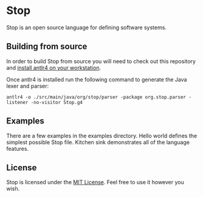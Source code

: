 # Stop
Stop is an open source language for defining software systems.

## Building from source
In order to build Stop from source you will need to check out this repository and [install antlr4 on your workstation](https://github.com/antlr/antlr4/blob/master/doc/getting-started.md).

Once antlr4 is installed run the following command to generate the Java lexer and parser:
  
`antlr4 -o ./src/main/java/org/stop/parser -package org.stop.parser -listener -no-visitor Stop.g4`

## Examples
There are a few examples in the examples directory.  Hello world defines the simplest possible Stop file.  Kitchen sink demonstrates all of the language features.

## License
Stop is licensed under the [MIT License](/LICENSE).  Feel free to use it however you wish.
